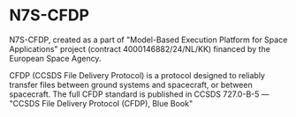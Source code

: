 # N7S-CFDP

N7S-CFDP, created as a part of "Model-Based Execution Platform for Space Applications" project (contract 4000146882/24/NL/KK) financed by the European Space Agency.

CFDP (CCSDS File Delivery Protocol) is a protocol designed to reliably transfer files between ground systems and spacecraft, or between spacecraft. 
The full CFDP standard is published in CCSDS 727.0-B-5 — "CCSDS File Delivery Protocol (CFDP), Blue Book"

